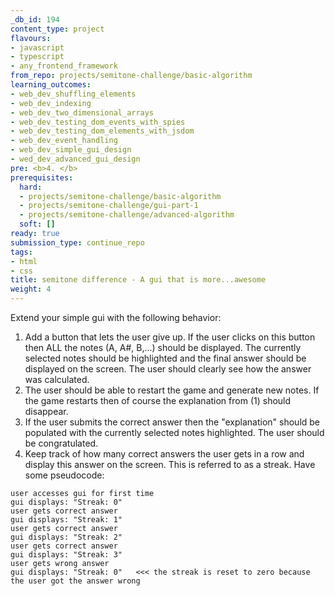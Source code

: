 ```yaml
---
_db_id: 194
content_type: project
flavours:
- javascript
- typescript
- any_frontend_framework
from_repo: projects/semitone-challenge/basic-algorithm
learning_outcomes:
- web_dev_shuffling_elements
- web_dev_indexing
- web_dev_two_dimensional_arrays
- web_dev_testing_dom_events_with_spies
- web_dev_testing_dom_elements_with_jsdom
- web_dev_event_handling
- web_dev_simple_gui_design
- wed_dev_advanced_gui_design
pre: <b>4. </b>
prerequisites:
  hard:
  - projects/semitone-challenge/basic-algorithm
  - projects/semitone-challenge/gui-part-1
  - projects/semitone-challenge/advanced-algorithm
  soft: []
ready: true
submission_type: continue_repo
tags:
- html
- css
title: semitone difference - A gui that is more...awesome
weight: 4
---
```


Extend your simple gui with the following behavior:

1. Add a button that lets the user give up. If the user clicks on this button then ALL the notes (A, A#, B,...) should be displayed. The currently selected notes should be highlighted and the final answer should be displayed on the screen. The user should clearly see how the answer was calculated.
2. The user should be able to restart the game and generate new notes. If the game restarts then of course the explanation from (1) should disappear.
3. If the user submits the correct answer then the "explanation" should be populated with the currently selected notes highlighted. The user should be congratulated.
4. Keep track of how many correct answers the user gets in a row and display this answer on the screen. This is referred to as a streak. Have some pseudocode:

```
user accesses gui for first time
gui displays: "Streak: 0"
user gets correct answer
gui displays: "Streak: 1"
user gets correct answer
gui displays: "Streak: 2"
user gets correct answer
gui displays: "Streak: 3"
user gets wrong answer
gui displays: "Streak: 0"   <<< the streak is reset to zero because the user got the answer wrong
```